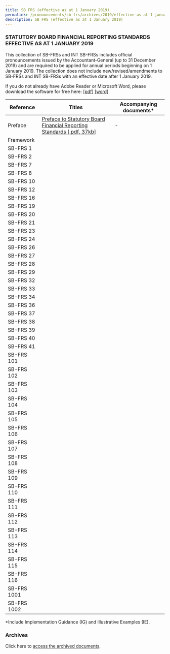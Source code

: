 ```yaml
---
title: SB FRS (effective as at 1 January 2019)
permalink: /pronouncements/sb-frs/archives/2019/effective-as-at-1-january-2019/
description: SB FRS (effective as at 1 January 2019)
---
```

### STATUTORY BOARD FINANCIAL REPORTING STANDARDS EFFECTIVE AS AT 1 JANUARY 2019

  

This collection of SB-FRSs and INT SB-FRSs includes official pronouncements issued by the Accountant-General (up to 31 December 2019) and are required to be applied for annual periods beginning on 1 January 2019. The collection does not include new/revised/amendments to SB-FRSs and INT SB-FRSs with an effective date after 1 January 2019.

If you do not already have Adobe Reader or Microsoft Word, please download the software for free here: [\[pdf\]](http://www.adobe.com/products/acrobat/readstep2.html) [\[word\]](http://www.microsoft.com/downloads/details.aspx?FamilyID=95e24c87-8732-48d5-8689-ab826e7b8fdf&DisplayLang=en)

| Reference | Titles | Accompanying documents\* |
| -------- | -------- | -------- |
| Preface | [Preface to Statutory Board Financial Reporting Standards [.pdf, 37kb]](/files/Docs/Default%20Source/Sb%20Frs/As%20At%201%20Jan%202019/Titles/sb-frs_preface.pdf) | - |
| Framework |  |  |
| SB-FRS 1 |  |  |
| SB-FRS 2 |  |  |
| SB-FRS 7 |  |  |
| SB-FRS 8 |  |  |
| SB-FRS 10 |  |  |
| SB-FRS 12 |  |  |
| SB-FRS 16 |  |  |
| SB-FRS 19 |  |  |
| SB-FRS 20 |  |  |
| SB-FRS 21 |  |  |
| SB-FRS 23 |  |  |
| SB-FRS 24 |  |  |
| SB-FRS 26 |  |  |
| SB-FRS 27 |  |  |
| SB-FRS 28 |  |  |
| SB-FRS 29 |  |  |
| SB-FRS 32 |  |  |
| SB-FRS 33 |  |  |
| SB-FRS 34 |  |  |
| SB-FRS 36 |  |  |
| SB-FRS 37 |  |  |
| SB-FRS 38 |  |  |
| SB-FRS 39 |  |  |
| SB-FRS 40 |  |  |
| SB-FRS 41 |  |  |
| SB-FRS 101 |  |  |
| SB-FRS 102 |  |  |
| SB-FRS 103 |  |  |
| SB-FRS 104 |  |  |
| SB-FRS 105 |  |  |
| SB-FRS 106 |  |  |
| SB-FRS 107 |  |  |
| SB-FRS 108 |  |  |
| SB-FRS 109 |  |  |
| SB-FRS 110 |  |  |
| SB-FRS 111 |  |  |
| SB-FRS 112 |  |  |
| SB-FRS 113 |  |  |
| SB-FRS 114 |  |  |
| SB-FRS 115 |  |  |
| SB-FRS 116 |  |  |
| SB-FRS 1001 |  |  |
| SB-FRS 1002 |  |  |

\*Include Implementation Guidance (IG) and Illustrative Examples (IE).  

### Archives 

Click here to [access the archived documents](/pronouncements/sb-frs/archives/).